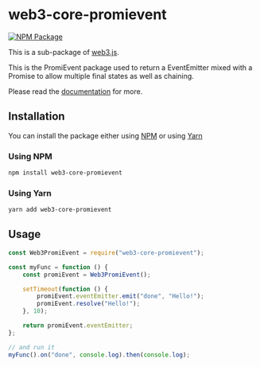 # web3-core-promievent

[![NPM Package][npm-image]][npm-url]

This is a sub-package of [web3.js][repo].

This is the PromiEvent package used to return a EventEmitter mixed with a Promise to allow multiple final states as well as chaining.

Please read the [documentation][docs] for more.

## Installation

You can install the package either using [NPM](https://www.npmjs.com/package/web3-core-promievent) or using [Yarn](https://yarnpkg.com/package/web3-core-promievent)

### Using NPM

```bash
npm install web3-core-promievent
```

### Using Yarn

```bash
yarn add web3-core-promievent
```

## Usage

```js
const Web3PromiEvent = require("web3-core-promievent");

const myFunc = function () {
    const promiEvent = Web3PromiEvent();

    setTimeout(function () {
        promiEvent.eventEmitter.emit("done", "Hello!");
        promiEvent.resolve("Hello!");
    }, 10);

    return promiEvent.eventEmitter;
};

// and run it
myFunc().on("done", console.log).then(console.log);
```

[docs]: http://web3js.readthedocs.io/en/1.0/
[repo]: https://github.com/ethereum/web3.js
[npm-image]: https://img.shields.io/npm/v/web3-core-promievent.svg
[npm-url]: https://npmjs.org/package/web3-core-promievent
